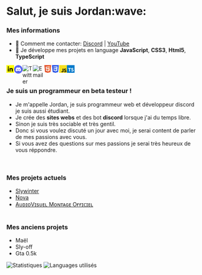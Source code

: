 <h1>Salut, je suis Jordan:wave:</h1>

### Mes informations
- 🔭 Comment me contacter: [Discord](https://discord.gg/EShYTc4QYv) | [YouTube](https://www.youtube.com/channel/UCfOsdb3unk_Xdc058E9NcfQ) 
- 🌱 Je développe mes projets en language __JavaScript__, __CSS3__, __Html5__, __TypeScript__

<a href="#"><img align="left" alt="" width="20px" src="public/img/téléchargement (1).png" /></a>
<a href="#"><img align="left" href="#" alt="Discord" width="22px" src="public/img/discord-logo-4-1[1].png" /></a>
<a href="#"><img align="left" href="#" alt="Twitter" width="27px" src="https://upload.wikimedia.org/wikipedia/fr/thumb/c/c8/Twitter_Bird.svg/1200px-Twitter_Bird.svg.png" /></a>
<a href="#"><img align="left" href="#" alt="Email" width="29px" src="https://logo-marque.com/wp-content/uploads/2020/11/Gmail-Logo.png" /></a>
<a href="#"><img align="left" href="#" alt="" width="20px" src="public/img/logo-html5-officiel-w3c[1].png" /></a>
<a href="#"><img align="left" href="#" alt="" width="20px" src="public/img/CSS3_logo.svg.png" /></a>
<a href="#"><img align="left" href="#" alt="" width="20px" src="public/img/262px-Unofficial_JavaScript_logo_2.svg[1].png" /></a>
<a href="#"><img align="left" href="#" alt="" width="20px" src="public/img/typescript-2.svg" /></a>
<br><br>

### Je suis un programmeur en beta testeur !
- Je m'appelle Jordan, je suis programmeur web et développeur discord je suis aussi étudiant.
- Je crée des **sites webs** et des bot **discord** lorsque j'ai du temps libre.
- Sinon je suis très sociable et très gentil.
- Donc si vous voulez discuté un jour avec moi, je serai content de parler de mes passions avec vous.
- Si vous avez des questions sur mes passions je serai très heureux de vous réppondre.
<br>

### Mes projets actuels
- [Slywinter](https://www.slywinter.fr/)
- [Nova](https://discord.gg/EShYTc4QYv)
- [AᴜᴅɪᴏVɪsᴜᴇʟ Mᴏɴᴛᴀɢᴇ Oғғɪᴄɪᴇʟ](https://discord.gg/Ny6yZU5SMw)
<br><br>

### Mes anciens projets
- Maël
- Sly-off
- Gta 0.5k

<img alt="Statistiques" src="https://github-readme-stats.vercel.app/api?username=TheCodinLab&show_icons=true&hide_border=true&theme=tokyonight" />
<img alt="Languages utilisés" src="https://github-readme-stats.vercel.app/api/top-langs?username=GalackQSM&show_icons=true&theme=tokyonight&layout=compact" />
